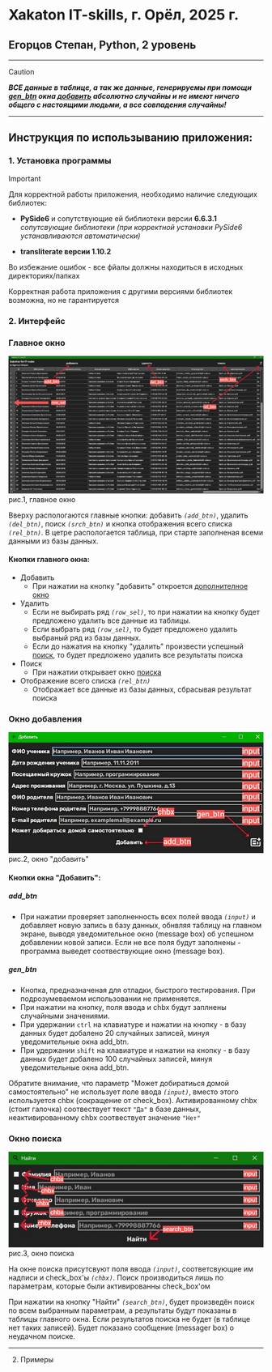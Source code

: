 # Xakaton IT-skills, г. Орёл, 2025 г.
## Егорцов Степан, Python, 2 уровень
____
> [!CAUTION]
> ***ВСЕ данные в таблице, а так же данные, генерируемы при помощи [gen_btn](#gen_btn) окна [добавить](#окно-добавления) абсолютно случайны и не имеют ничего общего с настоящими людьми, а все совпадения случайны!***
____
## Инструкция по использыванию приложения:
### 1. Установка программы
> [!IMPORTANT]  
> Для корректной работы приложения, необходимо наличие следующих библиотек:
> 
> - **PySide6** и сопутствующие ей библиотеки версии **6.6.3.1** *сопутсвующие библиотеки (при корректной установки PySide6 устанавливаются автоматически)*
>
> - **transliterate версии 1.10.2**
>
> Во избежание ошибок - все фйалы должны находиться в исходных директориях/папках 
> 
>  Корректная работа приложения с другими версиями библиотек возможна, но не гарантируется
### 2. Интерфейс

### Главное окно

![main_window](https://github.com/Stepan3Dpower/Xakaton-IT-skills-ES-2025/blob/main/Снимок%20экрана%202025-04-27%20195557.jpg?raw=true)
рис.1, главное окно

Вверху распологаются главные кнопки: добавить *`(add_btn)`*, удалить *`(del_btn)`*, поиск *`(srch_btn)`* и кнопка отображения всего списка *`(rel_btn)`*. В цетре распологается таблица, при старте заполненая всеми данными из базы данных.

#### Кнопки главного окна:
+ Добавить
  + При нажатии на кнопку "добавить" откроется [дополнителное окно](#окно-добавления)
+ Удалить
  + Если не выбирать ряд *`(row_sel)`*, то при нажатии на кнопку будет предложено удалить все данные из таблицы.
  + Если выбрать ряд *`(row_sel)`*, то будет предложено удалить выбраный ряд из базы данных.
  + Если до нажатия на кнопку "удалить" произвести успешный [поиск](#окно-поиска), то будет предложено удалить все результаты поиска
+ Поиск
  + При нажатии открывает окно [поиска](#окно-поиска)
+ Отображение всего списка *`(rel_btn)`*
  + Отображает все данные из базы данных, сбрасывая результат поиска


### Окно добавления

![add_window](https://github.com/Stepan3Dpower/Xakaton-IT-skills-ES-2025/blob/main/Снимок%20экрана%202025-04-27%20195153.jpg?raw=true)
рис.2, окно "добавить"

#### Кнопки окна "Добавить":
##### add_btn
  + При нажатии проверяет заполненность всех полей ввода *`(input)`* и добавляет новую запись в базу данных, обнвляя таблицу на главном экране, выводя уведомительное окно (message box) об успешном добавлении новой записи. Если не все поля будут заполнены - программа выведет соотвествующие окно (message box).
##### gen_btn
  + Кнопка, предназначеная для отладки, быстрого тестирования. При подрозумеваемом использовании не применяется.
  + При нажатии на кнопку, поля ввода и chbx будут заплнены случайными значениями.
  + При удержании `ctrl` на клавиатуре и нажатии на кнопку - в базу данных будет добалено 20 случайных записей, минуя уведомительные окна add_btn.
  + При удержании `shift` на клавиатуре и нажатии на кнопку - в базу данных будет добалено 100 случайных записей, минуя уведомительные окна add_btn.
  
Обратите внимание, что параметр "Может добиратиься домой самостоятельно" не использует поле ввода *`(input)`*, вместо этого используется chbx (сокращение от check_box). Активированному chbx (стоит галочка) соотвествует текст `"Да"` в базе данных, неактивированному chbx соотвествует значение `"Нет"`


### Окно поиска 

![search_window](https://github.com/Stepan3Dpower/Xakaton-IT-skills-ES-2025/blob/main/Снимок%20экрана%202025-04-27%20194808.jpg?raw=true)
рис.3, окно поиска

На окне поиска присутсвуют поля ввода *`(input)`*, соответсвующие им надписи и check_box'ы *`(chbx)`*. Поиск производиться лишь по параметрам, которые были активированны check_box'ом

При нажатии на кнопку "Найти" *`(search_btn)`*, будет произведён поиск по всем выбранным параметрам, а результаты будут показаны в таблицы главного окна. Если результатов поиска не будет (в таблице нет таких записей). Будет показано сообщение (messager box) о неудачном поиске.
____
2. Примеры 
